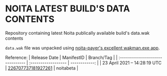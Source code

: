 # NOITA **LATEST** BUILD'S DATA CONTENTS
 Repository containing latest Noita publically available build's data.wak contents

`data.wak` file was unpacked using [noita-payer's excellent wakman.exe app](https://github.com/noita-player/noitadocs/releases/latest).

Reference: 
| Release Date                     |          ManifestID |   Branch/Tag   |
| :------------------------------- | :------------------ |  ------------: |
| 23 April 2021 – 14:28:19 UTC     |  [226707737181927261](https://github.com/WUOTE/noita-builds-data/tree/main/Builds-data-contents/226707737181927261) |   noitabeta    |
